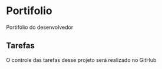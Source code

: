 # Portifolio
Portifólio do desenvolvedor

## Tarefas

O controle das tarefas  desse projeto será realizado no GitHub

